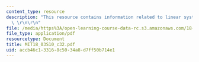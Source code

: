 ```yaml
---
content_type: resource
description: "This resource contains information related to linear systems and matrices.\
  \ \r\n\r\n"
file: /media/https%3A/open-learning-course-data-rc.s3.amazonaws.com/18-03-differential-equations-spring-2010/accb46c133168c5034a8d7ff50b714e1_MIT18_03S10_c32.pdf
file_type: application/pdf
resourcetype: Document
title: MIT18_03S10_c32.pdf
uid: accb46c1-3316-8c50-34a8-d7ff50b714e1
---
```

